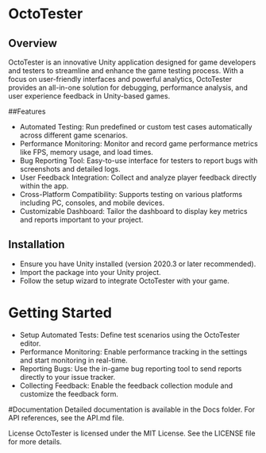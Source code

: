 # OctoTester

## Overview
OctoTester is an innovative Unity application designed for game developers and testers to streamline and enhance the game testing process. With a focus on user-friendly interfaces and powerful analytics, OctoTester provides an all-in-one solution for debugging, performance analysis, and user experience feedback in Unity-based games.

##Features
* Automated Testing: Run predefined or custom test cases automatically across different game scenarios.
* Performance Monitoring: Monitor and record game performance metrics like FPS, memory usage, and load times.
* Bug Reporting Tool: Easy-to-use interface for testers to report bugs with screenshots and detailed logs.
* User Feedback Integration: Collect and analyze player feedback directly within the app.
* Cross-Platform Compatibility: Supports testing on various platforms including PC, consoles, and mobile devices.
* Customizable Dashboard: Tailor the dashboard to display key metrics and reports important to your project.

## Installation
* Ensure you have Unity installed (version 2020.3 or later recommended).
* Import the package into your Unity project.
* Follow the setup wizard to integrate OctoTester with your game.

# Getting Started
* Setup Automated Tests: Define test scenarios using the OctoTester editor.
* Performance Monitoring: Enable performance tracking in the settings and start monitoring in real-time.
* Reporting Bugs: Use the in-game bug reporting tool to send reports directly to your issue tracker.
* Collecting Feedback: Enable the feedback collection module and customize the feedback form.

#Documentation
Detailed documentation is available in the Docs folder.
For API references, see the API.md file.

License
OctoTester is licensed under the MIT License. See the LICENSE file for more details.
